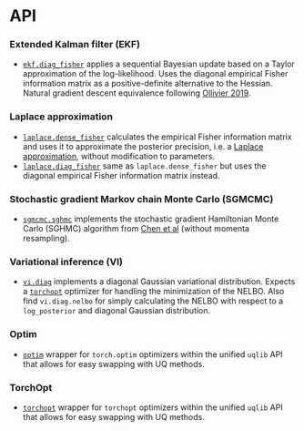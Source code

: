 # API

### Extended Kalman filter (EKF)
- [`ekf.diag_fisher`](/api/ekf/diag_fisher) applies a sequential Bayesian update based 
on a Taylor approximation of the log-likelihood. Uses the diagonal empirical Fisher
information matrix as a positive-definite alternative to the Hessian.
Natural gradient descent equivalence following [Ollivier 2019](https://arxiv.org/abs/1901.00696).

### Laplace approximation
- [`laplace.dense_fisher`](/api/laplace/dense_fisher) calculates the empirical Fisher
information matrix and uses it to approximate the posterior precision, i.e. a [Laplace
approximation](https://arxiv.org/abs/2106.14806), without modification to parameters.
- [`laplace.diag_fisher`](/api/laplace/diag_fisher) same as `laplace.dense_fisher` but
uses the diagonal empirical Fisher information matrix instead.


### Stochastic gradient Markov chain Monte Carlo (SGMCMC)
- [`sgmcmc.sghmc`](/api/sgmcmc/sghmc) implements the stochastic gradient Hamiltonian
Monte Carlo (SGHMC) algorithm from [Chen et al](https://arxiv.org/abs/1402.4102)
(without momenta resampling).


### Variational inference (VI)
- [`vi.diag`](/api/vi/diag) implements a diagonal Gaussian variational distribution.
Expects a [`torchopt`](https://github.com/metaopt/torchopt) optimizer for handling the
minimization of the NELBO. Also find `vi.diag.nelbo` for simply calculating the NELBO 
with respect to a `log_posterior` and diagonal Gaussian distribution.

### Optim
- [`optim`](/api/optim) wrapper for `torch.optim` optimizers within the unified `uqlib` 
API that allows for easy swapping with UQ methods.

### TorchOpt
- [`torchopt`](/api/torchopt) wrapper for `torchopt` optimizers within the unified
`uqlib` API that allows for easy swapping with UQ methods.